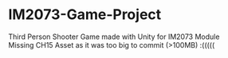 # IM2073-Game-Project
Third Person Shooter Game made with Unity for IM2073 Module  
Missing CH15 Asset as it was too big to commit (>100MB) :(((((
